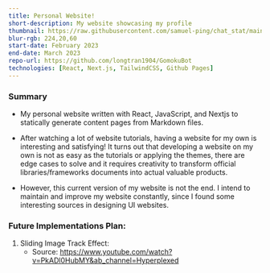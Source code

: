 ```yaml
---
title: Personal Website!
short-description: My website showcasing my profile
thumbnail: https://raw.githubusercontent.com/samuel-ping/chat_stat/main/screenshots/chat_stat-header-color-cropped.png
blur-rgb: 224,20,60
start-date: February 2023
end-date: March 2023
repo-url: https://github.com/longtran1904/GomokuBot
technologies: [React, Next.js, TailwindCSS, Github Pages]
---
```


### Summary
- My personal website written with React, JavaScript, and Nextjs to statically generate content pages from Markdown files.

- After watching a lot of website tutorials, having a website for my own is interesting and satisfying! It turns out that developing a website on my own is not as easy as the tutorials or applying the themes, there are edge cases to solve and it requires creativity to transform official libraries/frameworks documents into actual valuable products.

- However, this current version of my website is not the end. I intend to maintain and improve my website constantly, since I found some interesting sources in designing UI websites.

### Future Implementations Plan:

1. Sliding Image Track Effect:
   - Source: https://www.youtube.com/watch?v=PkADl0HubMY&ab_channel=Hyperplexed